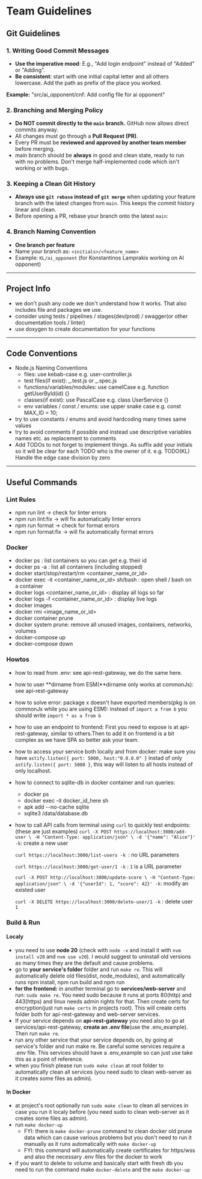 # Team Guidelines

## Git Guidelines

### 1. Writing Good Commit Messages

- **Use the imperative mood**: E.g., "Add login endpoint" instead of "Added" or "Adding".
- **Be consistent**: start with one initial capital letter and all others lowercase. Add the path as prefix of the place you worked.

**Example:**
"src/ai_opponent/cnf: Add config file for ai opponent"

### 2. Branching and Merging Policy

- **Do NOT commit directly to the `main` branch.** GitHub now allows direct commits anyway.
- All changes must go through a **Pull Request (PR)**.
- Every PR must be **reviewed and approved by another team member** before merging.
- main branch should be **always** in good and clean state, ready to run with no problems. Don't merge half-implemented code which isn't working or with bugs.

### 3. Keeping a Clean Git History

- **Always use `git rebase` instead of `git merge`** when updating your feature branch with the latest changes from `main`. This keeps the commit history linear and clean.
- Before opening a PR, rebase your branch onto the latest `main`:

### 4. Branch Naming Convention

- **One branch per feature**
- Name your branch as: `<initials>/<feature_name>`
- Example: `KL/ai_opponent` (for Konstantinos Lamprakis working on AI opponent)

---

## Project Info

- we don't push any code we don't understand how it works. That also includes file and packages we use.
- consider using tests / pipelines / stages(dev/prod) / swagger(or other documentation tools / linter)
- use doxygen to create documentation for your functions

---

## Code Conventions

- Node.js Naming Conventions
  - files: use kebab-case e.g. user-controller.js
  - test files(if exist): _.test.js or _.spec.js
  - functions/variables/modules: use camelCase e.g. function getUserById(id) {}
  - classes(if exist): use PascalCase e.g. class UserService {}
  - env variables / const / enums: use upper snake case e.g. const MAX_ID = 10;
- try to use constants / enums and avoid hardcoding many times same values
- try to avoid comments if possible and instead use descriptive variables names etc. as replacement to comments
- Add TODOs to not forget to implement things. As suffix add your initials so it will be clear for each TODO who is the owner of it.
  e.g. TODO(KL) Handle the edge case division by zero

---

## Useful Commands

### Lint Rules

- npm run lint -> check for linter errors
- npm run lint:fix -> will fix automatically linter errors
- npm run format -> check for format errors
- npm run format:fix -> will fix automatically format errors

### Docker

- docker ps : list containers so you can get e.g. their id
- docker ps -a : list all containers (including stopped)
- docker start/stop/restart/rm <container_name_or_id>
- docker exec -it <container_name_or_id> sh/bash : open shell / bash on a container
- docker logs <container_name_or_id> : display all logs so far
- docker logs -f <container_name_or_id> : display live logs
- docker images
- docker rmi <image_name_or_id>
- docker container prune
- docker system prune: remove all unused images, containers, networks, volumes
- docker-compose up
- docker-compose down

### Howtos

- how to read from .env: see api-rest-gateway, we do the same here.
- how to user **dirname from ESM(**dirname only works at commonJs): see api-rest-gateway
- how to solve error: package x doesn't have exported members(pkg is on commonJs while you are using ESM): instead of `import a from b` you should write `import * as a from b`
- how to use an endpoint to frontend: First you need to expose is at api-rest-gateway, similar to others.Then to add it on frontend is a bit complex as we have SPA so better ask your team.
- how to access your service both locally and from docker: make sure you have `astify.listen({ port: 5000, host:"0.0.0.0" }` instad of only `astify.listen({ port: 5000 }`, this way will listen to all hosts instead of only localhost.
- how to connect to sqlite-db in docker container and run queries:
  - docker ps 
  - docker exec -it docker_id_here sh
  - apk add --no-cache sqlite 
  - sqlite3 /data/database.db
- how to call API calls from terminal using `curl` to quickly test endpoints: (these are just examples)
    `curl -X POST https://localhost:3000/add-user \
    -H "Content-Type: application/json" \
    -d '{"name": "Alice"}' -k`: create a new user

    `curl https://localhost:3000/list-users -k `: no URL parameters

    `curl https://localhost:3000/get-user/1 -k` : `1` is a URL parameter

    `curl -X POST http://localhost:3000/update-score \
    -H "Content-Type: application/json" \
    -d '{"userId": 1, "score": 42}' -k`: modify an existed user

    `curl -X DELETE https://localhost:3000/delete-user/1 -k` : delete user `1`

### Build & Run

#### Localy

- you need to use **node 20** (check with `node -v` and install it with `nvm install v20` and `nvm use v20`). I would suggest to uninstall old versions as many times they are the default and cause problems.
- go to **your service's folder** folder and run `make re`. This will automatically delete old files(dist, node_modules), and automatically runs npm install, npm run build and npm run
- **for the frontend:** in another terminal go to **services/web-server** and run: `sudo make re`. You need sudo because it runs at ports 80(http) and 443(https) and linux needs admin rights for that. Then create certs for encryption(just run `make certs` in projects root). This will create certs folder both for api-rest-gateway and web-server services.
- If your service depends on **api-rest-gateway** you need also to go at services/api-rest-gateway, **create an .env file**(use the .env_example). Then run `make re`.
- run any other service that your service depends on, by going at service's folder and run make re. Be careful some services require a .env file. This services should have a .env_example so can just use take this as a point of reference.
- when you finish please run `sudo make clean` at root folder to automatically clean all services (you need sudo to clean web-server as it creates some files as admin).

#### In Docker

- at project's root optionally run `sudo make clean` to clean all services in case you run it localy before (you need sudo to clean web-server as it creates some files as admin).
- run `make docker-up`
  - FYI: there is `make docker-prune` command to clean docker old prune data which can cause various problems but you don't need to run it manually as it runs automatically with `make docker-up`
  - FYI: this command will automatically create certificates for https/wss and also the necessary .env files for the docker to work
- if you want to delete to volume and basically start with fresh db you need to run the command make `docker-delete` and the `make docker-up`
